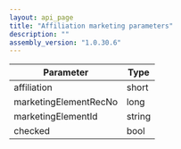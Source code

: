 ```yaml
---
layout: api_page
title: "Affiliation marketing parameters"
description: ""
assembly_version: "1.0.30.6"
---
```



| Parameter | Type |
| --------- | ---- |
| affiliation | short |
| marketingElementRecNo | long |
| marketingElementId | string |
| checked | bool |

